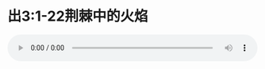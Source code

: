 # 出3:1-22荆棘中的火焰

<audio style="width: 100%;" preload="false" controls controlslist="nodownload"><source src="//file.simai.life/audio/mp3/old/12214.mp3" type="audio/mpeg">Your browser does not support the audio element.</audio>


